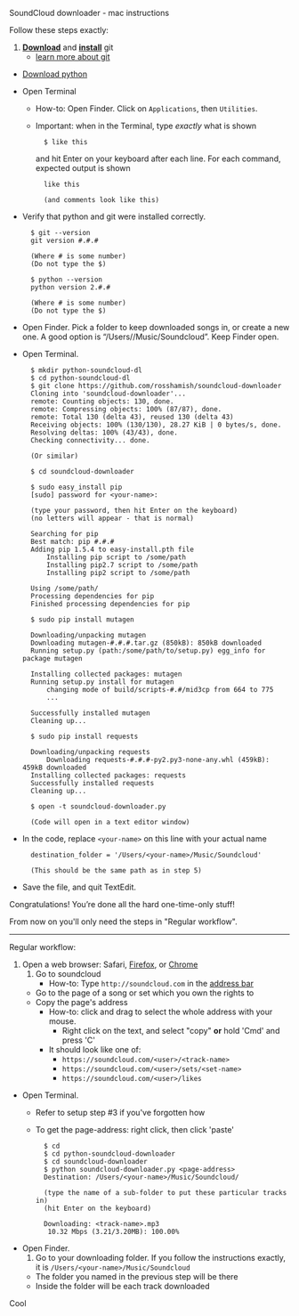 SoundCloud downloader - mac instructions

Follow these steps exactly:

1. **[Download](http://git-scm.com/download/mac)** and **[install](http://git-scm.com/book/en/v2/Getting-Started-Installing-Git#Installing-on-Mac)** git
    - [learn more about git](http://cswsolutions.com/featured-post/git-for-non-developers/)

* [Download python](https://www.python.org/downloads/release/python-342/)

* Open Terminal
    * How-to: Open Finder. Click on `Applications`, then `Utilities`. 
    * Important: when in the Terminal, type *exactly* what is shown

            $ like this

        and hit Enter on your keyboard after each line. For each command, expected output is shown

            like this
    
            (and comments look like this)

* Verify that python and git were installed correctly.

        $ git --version
        git version #.#.#

        (Where # is some number)
        (Do not type the $)

        $ python --version
        python version 2.#.#

        (Where # is some number)
        (Do not type the $)

* Open Finder. Pick a folder to keep downloaded songs in, or create a new one. A good option is “/Users/<your-name>/Music/Soundcloud”. Keep Finder open.

* Open Terminal.

        $ mkdir python-soundcloud-dl
        $ cd python-soundcloud-dl
        $ git clone https://github.com/rosshamish/soundcloud-downloader
        Cloning into 'soundcloud-downloader'...
        remote: Counting objects: 130, done.
        remote: Compressing objects: 100% (87/87), done.
        remote: Total 130 (delta 43), reused 130 (delta 43)
        Receiving objects: 100% (130/130), 28.27 KiB | 0 bytes/s, done.
        Resolving deltas: 100% (43/43), done.
        Checking connectivity... done.

        (Or similar)

        $ cd soundcloud-downloader

        $ sudo easy_install pip
        [sudo] password for <your-name>: 

        (type your password, then hit Enter on the keyboard)
        (no letters will appear - that is normal)
    
        Searching for pip
        Best match: pip #.#.#
        Adding pip 1.5.4 to easy-install.pth file
            Installing pip script to /some/path
            Installing pip2.7 script to /some/path
            Installing pip2 script to /some/path
    
        Using /some/path/
        Processing dependencies for pip
        Finished processing dependencies for pip
    
        $ sudo pip install mutagen
    
        Downloading/unpacking mutagen
        Downloading mutagen-#.#.#.tar.gz (850kB): 850kB downloaded
        Running setup.py (path:/some/path/to/setup.py) egg_info for package mutagen
            
        Installing collected packages: mutagen
        Running setup.py install for mutagen
            changing mode of build/scripts-#.#/mid3cp from 664 to 775
            ...
    
        Successfully installed mutagen
        Cleaning up...
    
        $ sudo pip install requests
    
        Downloading/unpacking requests
            Downloading requests-#.#.#-py2.py3-none-any.whl (459kB): 459kB downloaded
        Installing collected packages: requests
        Successfully installed requests
        Cleaning up...

        $ open -t soundcloud-downloader.py

        (Code will open in a text editor window)

* In the code, replace `<your-name>` on this line with your actual name

        destination_folder = '/Users/<your-name>/Music/Soundcloud'

        (This should be the same path as in step 5)

* Save the file, and quit TextEdit.

Congratulations! You’re done all the hard one-time-only stuff! 

From now on you'll only need the steps in "Regular workflow".

------

Regular workflow:

1. Open a web browser: Safari, [Firefox], or [Chrome]
    1. Go to soundcloud
        * How-to: Type `http://soundcloud.com` in the [address bar](http://www.basicsbee.com/lesson3.html)
    * Go to the page of a song or set which you own the rights to
    * Copy the page's address
        * How-to: click and drag to select the whole address with your mouse. 
            * Right click on the text, and select "copy" **or** hold 'Cmd' and press 'C'
        * It should look like one of:
            * `https://soundcloud.com/<user>/<track-name>`
            * `https://soundcloud.com/<user>/sets/<set-name>`
            * `https://soundcloud.com/<user>/likes `

* Open Terminal.
    * Refer to setup step #3 if you've forgotten how
    * To get the page-address: right click, then click 'paste'

            $ cd
            $ cd python-soundcloud-downloader
            $ cd soundcloud-downloader
            $ python soundcloud-downloader.py <page-address>
            Destination: /Users/<your-name>/Music/Soundcloud/
        
            (type the name of a sub-folder to put these particular tracks in)
            (hit Enter on the keyboard)
        
            Downloading: <track-name>.mp3
             10.32 Mbps (3.21/3.20MB): 100.00%

* Open Finder.
    1. Go to your downloading folder. If you follow the instructions exactly, it is `/Users/<your-name>/Music/Soundcloud`
    * The folder you named in the previous step will be there
    * Inside the folder will be each track downloaded

Cool

[Firefox]: https://www.mozilla.org/en-US/firefox/new/
[Chrome]: http://www.google.ca/chrome/